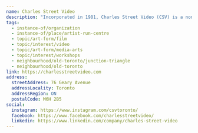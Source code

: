 ```yaml
---
name: Charles Street Video
description: "Incorporated in 1981, Charles Street Video (CSV) is a non-profit, membership-based artist centre. The mandate is to provide media artists with opportunities for production and to foster an environment for the advancement of media arts practices, experimentation and the creation of community. CSV rents out editing rooms and production gear, hosts resident artists, provides workshops and equipment orientations, and co-hosts youth development projects."
tags:
  - instance-of/organization
  - instance-of/place/artist-run-centre
  - topic/art-form/film
  - topic/interest/video
  - topic/art-form/media-arts
  - topic/interest/workshops
  - neighbourhood/old-toronto/junction-triangle
  - neighbourhood/old-toronto
link: https://charlesstreetvideo.com
address:
  streetAddress: 76 Geary Avenue
  addressLocality: Toronto
  addressRegion: ON
  postalCode: M6H 2B5
social:
  instagram: https://www.instagram.com/csvtoronto/
  facebook: https://www.facebook.com/charlesstreetvideo/
  linkedin: https://www.linkedin.com/company/charles-street-video
---
```

